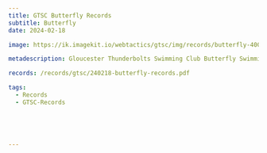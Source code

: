 ```yaml
---
title: GTSC Butterfly Records
subtitle: Butterfly
date: 2024-02-18

image: https://ik.imagekit.io/webtactics/gtsc/img/records/butterfly-400x600.jpg

metadescription: Gloucester Thunderbolts Swimming Club Butterfly Swimming Records

records: /records/gtsc/240218-butterfly-records.pdf

tags:
  - Records
  - GTSC-Records





---
```





